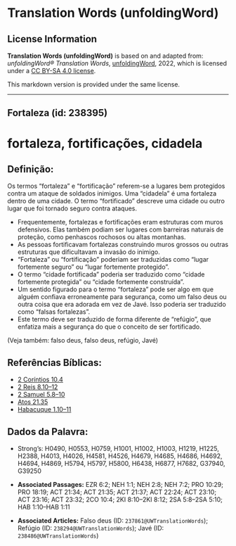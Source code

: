 # Translation Words (unfoldingWord)

## License Information

**Translation Words (unfoldingWord)** is based on and adapted from: _unfoldingWord® Translation Words_, [unfoldingWord](https://unfoldingword.org/utw), 2022, which is licensed under a [CC BY-SA 4.0 license](https://creativecommons.org/licenses/by-sa/4.0/legalcode.en).

This markdown version is provided under the same license.



--------------------------------

## Fortaleza (id: 238395)

fortaleza, fortificações, cidadela
==================================

Definição:
----------

Os termos “fortaleza” e “fortificação” referem\-se a lugares bem protegidos contra um ataque de soldados inimigos. Uma “cidadela” é uma fortaleza dentro de uma cidade. O termo “fortificado” descreve uma cidade ou outro lugar que foi tornado seguro contra ataques.

* Frequentemente, fortalezas e fortificações eram estruturas com muros defensivos. Elas também podiam ser lugares com barreiras naturais de proteção, como penhascos rochosos ou altas montanhas.
* As pessoas fortificavam fortalezas construindo muros grossos ou outras estruturas que dificultavam a invasão do inimigo.
* “Fortaleza” ou “fortificação” poderiam ser traduzidas como “lugar fortemente seguro” ou “lugar fortemente protegido”.
* O termo “cidade fortificada” poderia ser traduzido como “cidade fortemente protegida” ou “cidade fortemente construída”.
* Um sentido figurado para o termo “fortaleza” pode ser algo em que alguém confiava erroneamente para segurança, como um falso deus ou outra coisa que era adorada em vez de Javé. Isso poderia ser traduzido como “falsas fortalezas”.
* Este termo deve ser traduzido de forma diferente de “refúgio”, que enfatiza mais a segurança do que o conceito de ser fortificado.

(Veja também: falso deus, falso deus, refúgio, Javé)

Referências Bíblicas:
---------------------

* [2 Coríntios 10\.4](https://ref.ly/2Cor10:4)
* [2 Reis 8\.10–12](https://ref.ly/2Kgs8:10-2Kgs8:12)
* [2 Samuel 5\.8–10](https://ref.ly/2Sam5:8-2Sam5:10)
* [Atos 21\.35](https://ref.ly/Acts21:35)
* [Habacuque 1\.10–11](https://ref.ly/Hab1:10-Hab1:11)

Dados da Palavra:
-----------------

* Strong’s: H0490, H0553, H0759, H1001, H1002, H1003, H1219, H1225, H2388, H4013, H4026, H4581, H4526, H4679, H4685, H4686, H4692, H4694, H4869, H5794, H5797, H5800, H6438, H6877, H7682, G37940, G39250

* **Associated Passages:** EZR 6:2; NEH 1:1; NEH 2:8; NEH 7:2; PRO 10:29; PRO 18:19; ACT 21:34; ACT 21:35; ACT 21:37; ACT 22:24; ACT 23:10; ACT 23:16; ACT 23:32; 2CO 10:4; 2KI 8:10–2KI 8:12; 2SA 5:8–2SA 5:10; HAB 1:10–HAB 1:11
* **Associated Articles:** Falso deus (ID: `237861@UWTranslationWords`); Refúgio (ID: `238294@UWTranslationWords`); Javé (ID: `238486@UWTranslationWords`)

